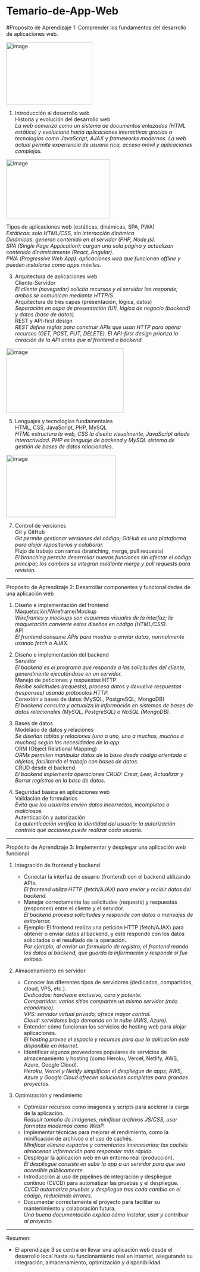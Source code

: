 
# Temario-de-App-Web

#Propósito de Aprendizaje 1: Comprender los fundamentos del desarrollo de aplicaciones web.

<img width="231" height="167" alt="image" src="https://github.com/user-attachments/assets/eb69f95a-37a7-49df-b2ef-b6632afbb21c" />

1. Introducción al desarrollo web  
   Historia y evolución del desarrollo web  
   _La web comenzó como un sistema de documentos enlazados (HTML estático) y evolucionó hacia aplicaciones interactivas gracias a tecnologías como JavaScript, AJAX y frameworks modernos. La web actual permite experiencia de usuario rica, acceso móvil y aplicaciones complejas._

<img width="279" height="158" alt="image" src="https://github.com/user-attachments/assets/791bb770-af95-413f-961c-00260e2885fd" />  


   Tipos de aplicaciones web (estáticas, dinámicas, SPA, PWA)  
   _Estáticas: solo HTML/CSS, sin interacción dinámica._  
   _Dinámicas: generan contenido en el servidor (PHP, Node.js)._  
   _SPA (Single Page Application): cargan una sola página y actualizan contenido dinámicamente (React, Angular)._  
   _PWA (Progressive Web App): aplicaciones web que funcionan offline y pueden instalarse como apps móviles._

3. Arquitectura de aplicaciones web  
   Cliente-Servidor  
   _El cliente (navegador) solicita recursos y el servidor los responde; ambos se comunican mediante HTTP/S._  
   Arquitectura de tres capas (presentación, lógica, datos)  
   _Separación en capa de presentación (UI), lógica de negocio (backend) y datos (base de datos)._  
   REST y API-first design  
   _REST define reglas para construir APIs que usan HTTP para operar recursos (GET, POST, PUT, DELETE). El API-first design prioriza la creación de la API antes que el frontend o backend._

<img width="315" height="173" alt="image" src="https://github.com/user-attachments/assets/69c62ba2-e5c7-4343-b34d-1c23369fda8d" />

   

5. Lenguajes y tecnologías fundamentales  
   HTML, CSS, JavaScript, PHP, MySQL  
   _HTML estructura la web, CSS la diseña visualmente, JavaScript añade interactividad. PHP es lenguaje de backend y MySQL sistema de gestión de bases de datos relacionales._

<img width="294" height="167" alt="image" src="https://github.com/user-attachments/assets/30677523-1362-4627-bf83-6640ef1ba6d9" />

   

7. Control de versiones  
   Git y GitHub  
   _Git permite gestionar versiones del código; GitHub es una plataforma para alojar repositorios y colaborar._  
   Flujo de trabajo con ramas (branching, merge, pull requests)  
   _El branching permite desarrollar nuevas funciones sin afectar el código principal; los cambios se integran mediante merge y pull requests para revisión._

---

Propósito de Aprendizaje 2: Desarrollar componentes y funcionalidades de una aplicación web

1. Diseño e implementación del frontend  
   Maquetación/Wireframe/Mockup  
   _Wireframes y mockups son esquemas visuales de la interfaz; la maquetación convierte estos diseños en código (HTML/CSS)._  
   API  
   _El frontend consume APIs para mostrar o enviar datos, normalmente usando fetch o AJAX._

2. Diseño e implementación del backend  
   Servidor  
   _El backend es el programa que responde a las solicitudes del cliente, generalmente ejecutándose en un servidor._  
   Manejo de peticiones y respuestas HTTP  
   _Recibe solicitudes (requests), procesa datos y devuelve respuestas (responses) usando protocolos HTTP._  
   Conexión a bases de datos (MySQL, PostgreSQL, MongoDB)  
   _El backend consulta y actualiza la información en sistemas de bases de datos relacionales (MySQL, PostgreSQL) o NoSQL (MongoDB)._

3. Bases de datos  
   Modelado de datos y relaciones  
   _Se diseñan tablas y relaciones (uno a uno, uno a muchos, muchos a muchos) según las necesidades de la app._  
   ORM (Object Relational Mapping)  
   _ORMs permiten manipular datos de la base desde código orientado a objetos, facilitando el trabajo con bases de datos._  
   CRUD desde el backend  
   _El backend implementa operaciones CRUD: Crear, Leer, Actualizar y Borrar registros en la base de datos._

4. Seguridad básica en aplicaciones web  
   Validación de formularios  
   _Evita que los usuarios envíen datos incorrectos, incompletos o maliciosos._  
   Autenticación y autorización  
   _La autenticación verifica la identidad del usuario; la autorización controla qué acciones puede realizar cada usuario._

---

Propósito de Aprendizaje 3: Implementar y desplegar una aplicación web funcional

1. Integración de frontend y backend  
   - Conectar la interfaz de usuario (frontend) con el backend utilizando APIs.  
     _El frontend utiliza HTTP (fetch/AJAX) para enviar y recibir datos del backend._  
   - Manejar correctamente las solicitudes (requests) y respuestas (responses) entre el cliente y el servidor.  
     _El backend procesa solicitudes y responde con datos o mensajes de éxito/error._  
   - Ejemplo: El frontend realiza una petición HTTP (fetch/AJAX) para obtener o enviar datos al backend, y este responde con los datos solicitados o el resultado de la operación.  
     _Por ejemplo, al enviar un formulario de registro, el frontend manda los datos al backend, que guarda la información y responde si fue exitoso._

2. Almacenamiento en servidor  
   - Conocer los diferentes tipos de servidores (dedicados, compartidos, cloud, VPS, etc.).  
     _Dedicados: hardware exclusivo, caro y potente._  
     _Compartidos: varios sitios comparten un mismo servidor (más económico)._  
     _VPS: servidor virtual privado, ofrece mayor control._  
     _Cloud: servidores bajo demanda en la nube (AWS, Azure)._  
   - Entender cómo funcionan los servicios de hosting web para alojar aplicaciones.  
     _El hosting provee el espacio y recursos para que la aplicación esté disponible en internet._  
   - Identificar algunos proveedores populares de servicios de almacenamiento y hosting (como Heroku, Vercel, Netlify, AWS, Azure, Google Cloud).  
     _Heroku, Vercel y Netlify simplifican el despliegue de apps; AWS, Azure y Google Cloud ofrecen soluciones completas para grandes proyectos._

3. Optimización y rendimiento  
   - Optimizar recursos como imágenes y scripts para acelerar la carga de la aplicación.  
     _Reducir tamaño de imágenes, minificar archivos JS/CSS, usar formatos modernos como WebP._  
   - Implementar técnicas para mejorar el rendimiento, como la minificación de archivos o el uso de cachés.  
     _Minificar elimina espacios y comentarios innecesarios; las cachés almacenan información para responder más rápido._  
   - Desplegar la aplicación web en un entorno real (producción).  
     _El despliegue consiste en subir la app a un servidor para que sea accesible públicamente._  
   - Introducción al uso de pipelines de integración y despliegue continuo (CI/CD) para automatizar las pruebas y el despliegue.  
     _CI/CD automatiza pruebas y despliegue tras cada cambio en el código, reduciendo errores._  
   - Documentar correctamente el proyecto para facilitar su mantenimiento y colaboración futura.  
     _Una buena documentación explica cómo instalar, usar y contribuir al proyecto._

---

Resumen:  
- El aprendizaje 3 se centra en llevar una aplicación web desde el desarrollo local hasta su funcionamiento real en internet, asegurando su integración, almacenamiento, optimización y disponibilidad.
